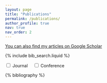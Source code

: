 ```yaml
---
layout: page
title: "Publications"
permalink: /publications/
author_profile: true
nav: true
nav_order: 2
---
```


<!-- _pages/publications.md -->

<!-- Bibsearch Feature -->

<p>
  <a href="https://scholar.google.com/citations?user=FCVMWLAAAAAJ" target="_blank" rel="noopener noreferrer">
    You can also find my articles on Google Scholar
  </a>
</p>

<!-- Filter by text -->
{% include bib_search.liquid %}

<!-- Filter checkboxes -->
<div id="pub-filters" style="margin-bottom: 1em;">
  <label style="margin-right: 1em;">
    <input type="checkbox" id="filter-journal">
    Journal 
  </label>
  <label>
    <input type="checkbox" id="filter-conference">
    Conference 
  </label>
</div>


<!-- Paper list -->
<div class="publications">
  {% bibliography %}
</div>


<!-- Filter logic -->
<script>
  document.addEventListener("DOMContentLoaded", function () {
    function filterPublications() {
      const showJournal = document.getElementById('filter-journal').checked;
      const showConference = document.getElementById('filter-conference').checked;

      const pubItems = document.querySelectorAll('.publications .publication-entry');

      pubItems.forEach(item => {
        const type = item.dataset.type;

        if (!showJournal && !showConference) {
          item.style.display = '';
          return;
        }
        if (type === 'article') {
          item.style.display = showJournal ? '' : 'none';
        } else if (type === 'inproceedings') {
          item.style.display = showConference ? '' : 'none';
        } else {
          item.style.display = '';
        }
      });
    }

    document.getElementById('filter-journal').addEventListener('change', filterPublications);
    document.getElementById('filter-conference').addEventListener('change', filterPublications);

    filterPublications();  // Initial run
  });
</script>

